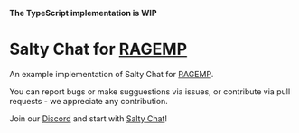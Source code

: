 **The TypeScript implementation is WIP**

# Salty Chat for [RAGEMP](https://rage.mp/)
An example implementation of Salty Chat for [RAGEMP](https://rage.mp/).

You can report bugs or make sugguestions via issues, or contribute via pull requests - we appreciate any contribution.

Join our [Discord](https://discord.gg/MBCnqSf) and start with [Salty Chat](https://www.saltmine.de/)!
